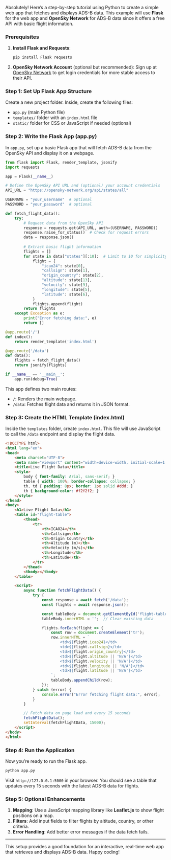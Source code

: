 Absolutely! Here’s a step-by-step tutorial using Python to create a simple web app that fetches and displays ADS-B data. This example will use **Flask** for the web app and **OpenSky Network** for ADS-B data since it offers a free API with basic flight information.

### Prerequisites

1. **Install Flask and Requests**:
   ```bash
   pip install Flask requests
   ```
2. **OpenSky Network Account** (optional but recommended): Sign up at [OpenSky Network](https://opensky-network.org/) to get login credentials for more stable access to their API.

### Step 1: Set Up Flask App Structure

Create a new project folder. Inside, create the following files:
- `app.py` (main Python file)
- `templates/` folder with an `index.html` file
- `static/` folder for CSS or JavaScript if needed (optional)

### Step 2: Write the Flask App (app.py)

In `app.py`, set up a basic Flask app that will fetch ADS-B data from the OpenSky API and display it on a webpage.

```python
from flask import Flask, render_template, jsonify
import requests

app = Flask(__name__)

# Define the OpenSky API URL and (optional) your account credentials
API_URL = "https://opensky-network.org/api/states/all"

USERNAME = "your_username"  # optional
PASSWORD = "your_password"  # optional

def fetch_flight_data():
    try:
        # Request data from the OpenSky API
        response = requests.get(API_URL, auth=(USERNAME, PASSWORD))
        response.raise_for_status()  # Check for request errors
        data = response.json()
        
        # Extract basic flight information
        flights = []
        for state in data["states"][:10]:  # Limit to 10 for simplicity
            flight = {
                "icao24": state[0],
                "callsign": state[1],
                "origin_country": state[2],
                "altitude": state[13],
                "velocity": state[9],
                "longitude": state[5],
                "latitude": state[6],
            }
            flights.append(flight)
        return flights
    except Exception as e:
        print("Error fetching data:", e)
        return []

@app.route('/')
def index():
    return render_template('index.html')

@app.route('/data')
def data():
    flights = fetch_flight_data()
    return jsonify(flights)

if __name__ == '__main__':
    app.run(debug=True)
```

This app defines two main routes:
- `/`: Renders the main webpage.
- `/data`: Fetches flight data and returns it in JSON format.

### Step 3: Create the HTML Template (index.html)

Inside the `templates` folder, create `index.html`. This file will use JavaScript to call the `/data` endpoint and display the flight data.

```html
<!DOCTYPE html>
<html lang="en">
<head>
    <meta charset="UTF-8">
    <meta name="viewport" content="width=device-width, initial-scale=1.0">
    <title>Live Flight Data</title>
    <style>
        body { font-family: Arial, sans-serif; }
        table { width: 100%; border-collapse: collapse; }
        th, td { padding: 8px; border: 1px solid #ddd; }
        th { background-color: #f2f2f2; }
    </style>
</head>
<body>
    <h1>Live Flight Data</h1>
    <table id="flight-table">
        <thead>
            <tr>
                <th>ICAO24</th>
                <th>Callsign</th>
                <th>Origin Country</th>
                <th>Altitude (m)</th>
                <th>Velocity (m/s)</th>
                <th>Longitude</th>
                <th>Latitude</th>
            </tr>
        </thead>
        <tbody></tbody>
    </table>

    <script>
        async function fetchFlightData() {
            try {
                const response = await fetch('/data');
                const flights = await response.json();

                const tableBody = document.getElementById('flight-table').querySelector('tbody');
                tableBody.innerHTML = '';  // Clear existing data

                flights.forEach(flight => {
                    const row = document.createElement('tr');
                    row.innerHTML = `
                        <td>${flight.icao24}</td>
                        <td>${flight.callsign}</td>
                        <td>${flight.origin_country}</td>
                        <td>${flight.altitude || 'N/A'}</td>
                        <td>${flight.velocity || 'N/A'}</td>
                        <td>${flight.longitude || 'N/A'}</td>
                        <td>${flight.latitude || 'N/A'}</td>
                    `;
                    tableBody.appendChild(row);
                });
            } catch (error) {
                console.error("Error fetching flight data:", error);
            }
        }

        // Fetch data on page load and every 15 seconds
        fetchFlightData();
        setInterval(fetchFlightData, 15000);
    </script>
</body>
</html>
```

### Step 4: Run the Application

Now you’re ready to run the Flask app.

```bash
python app.py
```

Visit `http://127.0.0.1:5000` in your browser. You should see a table that updates every 15 seconds with the latest ADS-B data for flights.

### Step 5: Optional Enhancements

1. **Mapping**: Use a JavaScript mapping library like **Leaflet.js** to show flight positions on a map.
2. **Filters**: Add input fields to filter flights by altitude, country, or other criteria.
3. **Error Handling**: Add better error messages if the data fetch fails.

---

This setup provides a good foundation for an interactive, real-time web app that retrieves and displays ADS-B data. Happy coding!
